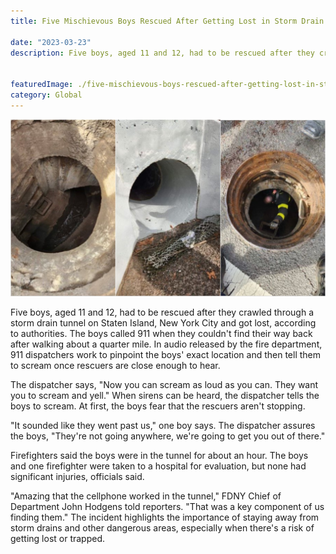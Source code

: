 ```yaml
---
title: Five Mischievous Boys Rescued After Getting Lost in Storm Drain Tunnel

date: "2023-03-23"
description: Five boys, aged 11 and 12, had to be rescued after they crawled through a storm drain tunnel on Staten Island, New York City and got lost, according to authorities. The boys called 911 when they couldn't find their way back after walking about a quarter mile. In audio released by the fire department, 911 dispatchers work to pinpoint the boys' exact location and then tell them to scream once rescuers are close enough to hear.


featuredImage: ./five-mischievous-boys-rescued-after-getting-lost-in-storm-drain-tunnel.jpeg
category: Global
---
```


![Five Mischievous Boys Rescued After Getting Lost in Storm Drain Tunnel](./five-mischievous-boys-rescued-after-getting-lost-in-storm-drain-tunnel.jpeg)


Five boys, aged 11 and 12, had to be rescued after they crawled through a storm drain tunnel on Staten Island, New York City and got lost, according to authorities. The boys called 911 when they couldn't find their way back after walking about a quarter mile. In audio released by the fire department, 911 dispatchers work to pinpoint the boys' exact location and then tell them to scream once rescuers are close enough to hear.

The dispatcher says, "Now you can scream as loud as you can. They want you to scream and yell." When sirens can be heard, the dispatcher tells the boys to scream. At first, the boys fear that the rescuers aren't stopping.

"It sounded like they went past us," one boy says. The dispatcher assures the boys, "They're not going anywhere, we're going to get you out of there."

Firefighters said the boys were in the tunnel for about an hour. The boys and one firefighter were taken to a hospital for evaluation, but none had significant injuries, officials said.

"Amazing that the cellphone worked in the tunnel," FDNY Chief of Department John Hodgens told reporters. "That was a key component of us finding them." The incident highlights the importance of staying away from storm drains and other dangerous areas, especially when there's a risk of getting lost or trapped.



